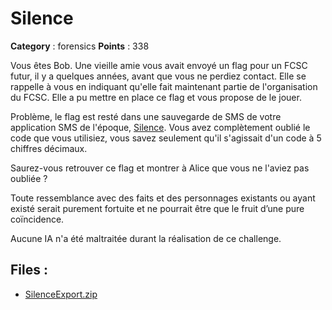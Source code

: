 # Silence

**Category** : forensics
**Points** : 338

Vous êtes Bob. Une vieille amie vous avait envoyé un flag pour un FCSC futur, il y a quelques années, avant que vous ne perdiez contact.
Elle se rappelle à vous en indiquant qu'elle fait maintenant partie de l'organisation du FCSC.
Elle a pu mettre en place ce flag et vous propose de le jouer.

Problème, le flag est resté dans une sauvegarde de SMS de votre application SMS de l'époque, [Silence](https://silence.im/).
Vous avez complètement oublié le code que vous utilisiez, vous savez seulement qu'il s'agissait d'un code à 5 chiffres décimaux.

Saurez-vous retrouver ce flag et montrer à Alice que vous ne l'aviez pas oubliée ?

Toute ressemblance avec des faits et des personnages existants ou ayant existé serait purement fortuite et ne pourrait être que le fruit d’une pure coïncidence.

Aucune IA n'a été maltraitée durant la réalisation de ce challenge.

## Files : 
 - [SilenceExport.zip](./SilenceExport.zip)


